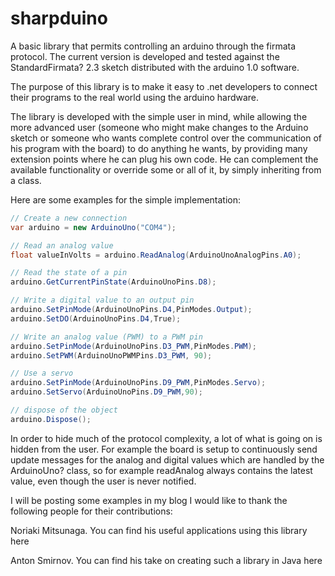 # sharpduino

A basic library that permits controlling an arduino through the firmata protocol. The current version is developed and tested against the StandardFirmata? 2.3 sketch distributed with the arduino 1.0 software.

The purpose of this library is to make it easy to .net developers to connect their programs to the real world using the arduino hardware.

The library is developed with the simple user in mind, while allowing the more advanced user (someone who might make changes to the Arduino sketch or someone who wants complete control over the communication of his program with the board) to do anything he wants, by providing many extension points where he can plug his own code. He can complement the available functionality or override some or all of it, by simply inheriting from a class.

Here are some examples for the simple implementation:

```C#
// Create a new connection
var arduino = new ArduinoUno("COM4");

// Read an analog value 
float valueInVolts = arduino.ReadAnalog(ArduinoUnoAnalogPins.A0);

// Read the state of a pin
arduino.GetCurrentPinState(ArduinoUnoPins.D8);

// Write a digital value to an output pin
arduino.SetPinMode(ArduinoUnoPins.D4,PinModes.Output);
arduino.SetDO(ArduinoUnoPins.D4,True);

// Write an analog value (PWM) to a PWM pin
arduino.SetPinMode(ArduinoUnoPins.D3_PWM,PinModes.PWM);
arduino.SetPWM(ArduinoUnoPWMPins.D3_PWM, 90);

// Use a servo
arduino.SetPinMode(ArduinoUnoPins.D9_PWM,PinModes.Servo);
arduino.SetServo(ArduinoUnoPins.D9_PWM,90);

// dispose of the object
arduino.Dispose();
```
In order to hide much of the protocol complexity, a lot of what is going on is hidden from the user. For example the board is setup to continuously send update messages for the analog and digital values which are handled by the ArduinoUno? class, so for example readAnalog always contains the latest value, even though the user is never notified.

I will be posting some examples in my blog
I would like to thank the following people for their contributions:

Noriaki Mitsunaga. You can find his useful applications using this library here 

Anton Smirnov. You can find his take on creating such a library in Java here 
